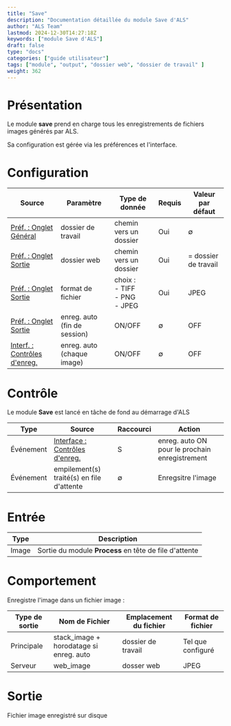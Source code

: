 ```yaml
---
title: "Save"
description: "Documentation détaillée du module Save d'ALS"
author: "ALS Team"
lastmod: 2024-12-30T14:27:18Z
keywords: ["module Save d'ALS"]
draft: false
type: "docs"
categories: ["guide utilisateur"] 
tags: ["module", "output", "dossier web", "dossier de travail" ]
weight: 362
---
```


# Présentation

Le module **save** prend en charge tous les enregistrements de fichiers images générés par ALS.

Sa configuration est gérée via les préférences et l'interface.

# Configuration

| Source                        | Paramètre                    | Type de donnée                       | Requis | Valeur par défaut    |
|-------------------------------|------------------------------|--------------------------------------| ------- |----------------------|
| [Préf. : Onglet Général](../../user-guide/preferences/general/#work-folder) | dossier de travail           | chemin vers un dossier               | Oui     | ∅                    |
| [Préf. : Onglet Sortie](../../user-guide/preferences/output/#web-folder) | dossier web                  | chemin vers un dossier               | Oui     | = dossier de travail |
| [Préf. : Onglet Sortie](../../user-guide/preferences/output/#format) | format de fichier            | choix :<br>- TIFF<br>- PNG<br>- JPEG | Oui     | JPEG                 |
| [Préf. : Onglet Sortie](../../user-guide/preferences/output/#session-stop-save) | enreg. auto (fin de session) | ON/OFF                               | ∅     | OFF                  |
| [Interf. : Contrôles d'enreg.](../../user-guide/ui/controls/#save-controls) | enreg. auto (chaque image)   | ON/OFF                               | ∅     | OFF                  |

# Contrôle

Le module **Save** est lancé en tâche de fond au démarrage d'ALS

| Type      | Source                                                                        | Raccourci                     | Action                                         |
|-----------|-------------------------------------------------------------------------------|-------------------------------|------------------------------------------------|
| Événement | [Interface : Contrôles d'enreg.](../../user-guide/ui/controls/#save-controls) | <span class="als-ks">S</span> | enreg. auto ON pour le prochain enregistrement |
| Événement | empilement(s) traité(s) en file d'attente                                     | ∅                            | Enregsitre l'image                             |


# Entrée

| Type  | Description                                            |
|-------|--------------------------------------------------------|
| Image | Sortie du module **Process** en tête de file d'attente |

# Comportement

Enregistre l'image dans un fichier image :

| Type de sortie | Nom de Fichier                          | Emplacement du fichier | Format de fichier |
|-------------|-----------------------------------------|------------------------|-------------------|
| Principale  | stack_image + horodatage si enreg. auto | dossier de travail     | Tel que configuré |
| Serveur     | web_image                               | dosser web             | JPEG              |     

# Sortie

Fichier image enregistré sur disque